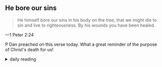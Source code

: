## He bore our sins

> He himself bore our sins in his body on the tree, that we might die to sin and live to righteousness. By his wounds you have been healed.

—1 Peter 2:24

P Dan preached on this verse today. What a great reminder of the purpose of Christ's death for us!

<details markdown="1">
<summary>daily reading</summary>

| {{ page.date | date: "%B %-d, %Y" }} |
| :-------------: |
| [1 Sam. 9; Rom. 7; Jer. 46; Ps. 22]({% link _Bible/Bible-year-1.md %}) |
| [WCF 20, 25-26, 30-31; WLC 62-65]({% link _westminster/westminster-month-2.md %}) |
| [The Chalcedonian Definition](https://thewestminsterstandard.org/the-chalcedonian-creed/) |

</details>